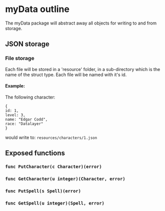 # myData outline
The myData package will abstract away all objects for writing to and from storage. 


## JSON storage
### File storage
Each file will be stored in a 'resource' folder, in a sub-directory which is the name of the struct type. Each file will be named with it's id. 

#### Example:
The following character:
```
{ 
id: 1,
level: 3,
name: "Edgar Codd",
race: "Datalayer"
}
```
would write to: 
`resources/characters/1.json`

## Exposed functions
### `func PutCharacter(c Character)(error)`
### `func GetCharacter(u integer)(Character, error)`
### `func PutSpell(s Spell)(error)`
### `func GetSpell(u integer)(Spell, error)`